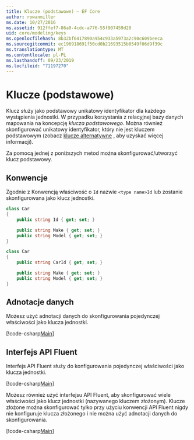 ```yaml
---
title: Klucze (podstawowe) — EF Core
author: rowanmiller
ms.date: 10/27/2016
ms.assetid: 912ffef7-86a0-4cdc-a776-55f907459d20
uid: core/modeling/keys
ms.openlocfilehash: 8b32bf6417890a954c933a5973a2c90c609beeca
ms.sourcegitcommit: ec196918691f50cd0b21693515b0549f06d9f39c
ms.translationtype: MT
ms.contentlocale: pl-PL
ms.lasthandoff: 09/23/2019
ms.locfileid: "71197270"
---
```

# <a name="keys-primary"></a>Klucze (podstawowe)

Klucz służy jako podstawowy unikatowy identyfikator dla każdego wystąpienia jednostki. W przypadku korzystania z relacyjnej bazy danych mapowania na koncepcję *klucza podstawowego*. Można również skonfigurować unikatowy identyfikator, który nie jest kluczem podstawowym (zobacz [klucze alternatywne](alternate-keys.md) , aby uzyskać więcej informacji). 

Za pomocą jednej z poniższych metod można skonfigurować/utworzyć klucz podstawowy.

## <a name="conventions"></a>Konwencje

Zgodnie z Konwencją właściwość o `Id` nazwie `<type name>Id` lub zostanie skonfigurowana jako klucz jednostki.

<!-- [!code-csharp[Main](samples/core/Modeling/Conventions/KeyId.cs?highlight=3)] -->
``` csharp
class Car
{
    public string Id { get; set; }

    public string Make { get; set; }
    public string Model { get; set; }
}
```

<!-- [!code-csharp[Main](samples/core/Modeling/Conventions/KeyTypeNameId.cs?highlight=3)] -->
``` csharp
class Car
{
    public string CarId { get; set; }

    public string Make { get; set; }
    public string Model { get; set; }
}
```

## <a name="data-annotations"></a>Adnotacje danych

Możesz użyć adnotacji danych do skonfigurowania pojedynczej właściwości jako klucza jednostki.

[!code-csharp[Main](../../../samples/core/Modeling/DataAnnotations/KeySingle.cs?highlight=13)]

## <a name="fluent-api"></a>Interfejs API Fluent

Interfejs API Fluent służy do konfigurowania pojedynczej właściwości jako klucza jednostki.

[!code-csharp[Main](../../../samples/core/Modeling/FluentAPI/KeySingle.cs?highlight=11,12)]

Możesz również użyć interfejsu API Fluent, aby skonfigurować wiele właściwości jako klucz jednostki (nazywanego kluczem złożonym). Klucze złożone można skonfigurować tylko przy użyciu konwencji API Fluent nigdy nie konfiguruje klucza złożonego i nie można użyć adnotacji danych do skonfigurowania.

[!code-csharp[Main](../../../samples/core/Modeling/FluentAPI/KeyComposite.cs?highlight=11,12)]
